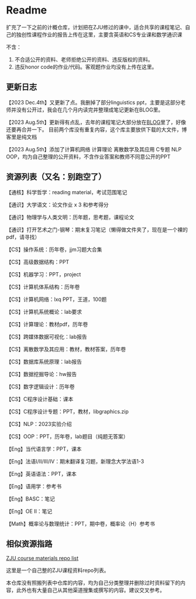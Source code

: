 # Readme

扩充了一下之前的计概仓库，计划把在ZJU修过的课中，适合共享的课程笔记、自己的独创性课程作业的报告上传在这里，主要含英语和CS专业课和数学通识课

不含：

1. 不合适公开的资料、老师拒绝公开的资料、违反版权的资料。
2. 违反honor code的作业/代码。客观题作业均没有上传在这里。

## 更新日志

【2023 Dec.4th】又更新了点。我删掉了部分linguistics ppt，主要是这部分老师并没有公开过，我会在几个月内读完并整理成笔记更新在BLOG里。

【2023 Aug.5th】更新得有点乱，去年的课程笔记大部分放在[BLOG](https://ruoxining.github.io/OBvault/)里了，好像还要再合并一下。
               目前两个库没有重复内容，这个库主要放供下载的大文件，博客里是纯文档

【2023 Aug.5th】添加了计算机网络 计算理论 离散数学及其应用 C专题 NLP OOP，均为自己整理的公开资料，不含作业答案和教师不同意公开的PPT

## 资源列表（又名：别跑空了）

【通核】科学哲学：reading material，考试范围笔记

【通识】大学语文：论文作业 x 3 和参考得分

【通识】物理学与人类文明：历年题，思考题，课程论文

【通识】打开艺术之门-钢琴：期末复习笔记（懒得做文件夹了，现在是一个裸的pdf，请寻找）

【CS】操作系统：历年卷，jjm习题大合集

【CS】高级数据结构：PPT

【CS】机器学习：PPT，project

【CS】计算机体系结构：历年卷

【CS】计算机网络：lxq PPT，王道，100题

【CS】计算机系统概论：lab要求

【CS】计算理论：教材pdf，历年卷

【CS】跨媒体数据可视化：lab报告

【CS】离散数学及其应用：教材，教材答案，历年卷

【CS】数据库系统原理：lab报告

【CS】数据挖掘导论：hw报告

【CS】数字逻辑设计：历年卷

【CS】C程序设计基础：课本

【CS】C程序设计专题：PPT，教材，libgraphics.zip

【CS】NLP：2023实验介绍

【CS】OOP：PPT，历年卷，lab题目（纯题无答案）

【Eng】当代语言学：PPT，课本

【Eng】法语I/II/III/IV：期末翻译复习题，新理念大学法语1-3

【Eng】英语语法：PPT，课本

【Eng】语用学：参考书

【Eng】BASC：笔记

【Eng】OE II：笔记

【Math】概率论与数理统计：PPT，期中卷，概率论（H）参考书

## 相似资源指路

[ZJU course materials repo list](https://github.com/stars/ruoxining/lists/zju-course-materials)

这里是一个自己整的ZJU课程资料repo列表。

本仓库没有照搬列表中仓库的内容，均为自己分类整理并删除过时资料留下的内容，此外也有大量自己从其他渠道搜集或撰写的内容。建议交叉参考。
